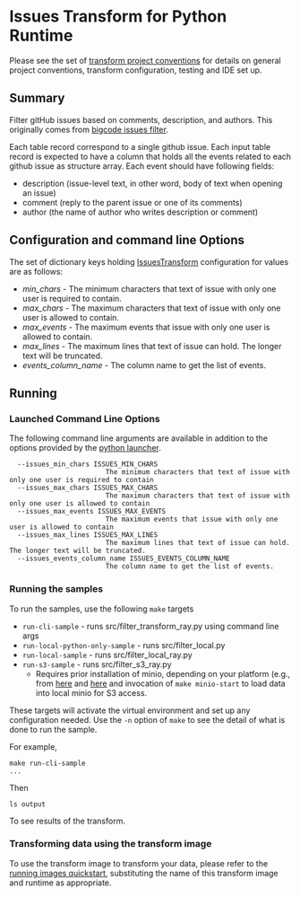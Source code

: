 
# Issues Transform for Python Runtime
Please see the set of
[transform project conventions](../../../README.md)
for details on general project conventions, transform configuration,
testing and IDE set up.

## Summary 

Filter gitHub issues based on comments, description, and authors. This originally comes from [bigcode issues filter](https://raw.githubusercontent.com/bigcode-project/bigcode-dataset/main/preprocessing/filtering_issues.py).

Each table record correspond to a single github issue.
Each input table record is expected to have a column that holds all the events related to each github issue as structure array.
Each event should have following fields:
- description (issue-level text, in other word, body of text when opening an issue)
- comment (reply to the parent issue or one of its comments)
- author (the name of author who writes description or comment)


## Configuration and command line Options

The set of dictionary keys holding [IssuesTransform](src/issues_transform_python.py) 
configuration for values are as follows:

* _min_chars_ - The minimum characters that text of issue with only one user is required to contain. 
* _max_chars_ - The maximum characters that text of issue with only one user is allowed to contain.
* _max_events_ - The maximum events that issue with only one user is allowed to contain.
* _max_lines_ - The maximum lines that text of issue can hold. The longer text will be truncated.
* _events_column_name_ - The column name to get the list of events.

## Running

### Launched Command Line Options 
The following command line arguments are available in addition to 
the options provided by 
the [python launcher](../../../../data-processing-lib/doc/python-launcher-options.md).

```
  --issues_min_chars ISSUES_MIN_CHARS
                        The minimum characters that text of issue with only one user is required to contain
  --issues_max_chars ISSUES_MAX_CHARS
                        The maximum characters that text of issue with only one user is allowed to contain
  --issues_max_events ISSUES_MAX_EVENTS
                        The maximum events that issue with only one user is allowed to contain
  --issues_max_lines ISSUES_MAX_LINES
                        The maximum lines that text of issue can hold. The longer text will be truncated.
  --issues_events_column_name ISSUES_EVENTS_COLUMN_NAME
                        The column name to get the list of events.

```

### Running the samples
To run the samples, use the following `make` targets

* `run-cli-sample` - runs src/filter_transform_ray.py using command line args
* `run-local-python-only-sample` - runs src/filter_local.py
* `run-local-sample` - runs src/filter_local_ray.py
* `run-s3-sample` - runs src/filter_s3_ray.py
    * Requires prior installation of minio, depending on your platform (e.g., from [here](https://min.io/docs/minio/macos/index.html)
     and [here](https://min.io/docs/minio/linux/index.html) 
     and invocation of `make minio-start` to load data into local minio for S3 access.

These targets will activate the virtual environment and set up any configuration needed.
Use the `-n` option of `make` to see the detail of what is done to run the sample.

For example, 
```shell
make run-cli-sample
...
```
Then 
```shell
ls output
```
To see results of the transform.

### Transforming data using the transform image

To use the transform image to transform your data, please refer to the 
[running images quickstart](../../../../doc/quick-start/run-transform-image.md),
substituting the name of this transform image and runtime as appropriate.
